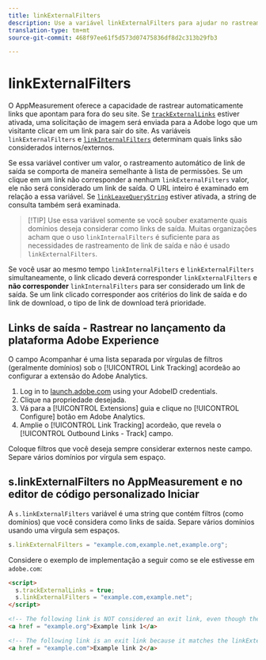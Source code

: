 ```yaml
---
title: linkExternalFilters
description: Use a variável linkExternalFilters para ajudar no rastreamento automático do link de saída.
translation-type: tm+mt
source-git-commit: 468f97ee61f5d573d07475836df8d2c313b29fb3

---
```



# linkExternalFilters

O AppMeasurement oferece a capacidade de rastrear automaticamente links que apontam para fora do seu site. Se [`trackExternalLinks`](trackexternallinks.md) estiver ativada, uma solicitação de imagem será enviada para a Adobe logo que um visitante clicar em um link para sair do site. As variáveis `linkExternalFilters` e [`linkInternalFilters`](linkinternalfilters.md) determinam quais links são considerados internos/externos.

Se essa variável contiver um valor, o rastreamento automático de link de saída se comporta de maneira semelhante à lista de permissões. Se um clique em um link não corresponder a nenhum `linkExternalFilters` valor, ele não será considerado um link de saída. O URL inteiro é examinado em relação a essa variável. Se [`linkLeaveQueryString`](linkleavequerystring.md) estiver ativada, a string de consulta também será examinada.

> [!TIP] Use essa variável somente se você souber exatamente quais domínios deseja considerar como links de saída. Muitas organizações acham que o uso `linkInternalFilters` é suficiente para as necessidades de rastreamento de link de saída e não é usado `linkExternalFilters`.

Se você usar ao mesmo tempo `linkInternalFilters` e `linkExternalFilters` simultaneamente, o link clicado deverá corresponder `linkExternalFilters` e **não corresponder** `linkInternalFilters` para ser considerado um link de saída. Se um link clicado corresponder aos critérios do link de saída e do link de download, o tipo de link de download terá prioridade.

## Links de saída - Rastrear no lançamento da plataforma Adobe Experience

O campo Acompanhar é uma lista separada por vírgulas de filtros (geralmente domínios) sob o [!UICONTROL Link Tracking] acordeão ao configurar a extensão do Adobe Analytics.

1. Log in to [launch.adobe.com](https://launch.adobe.com) using your AdobeID credentials.
2. Clique na propriedade desejada.
3. Vá para a [!UICONTROL Extensions] guia e clique no [!UICONTROL Configure] botão em Adobe Analytics.
4. Amplie o [!UICONTROL Link Tracking] acordeão, que revela o [!UICONTROL Outbound Links - Track] campo.

Coloque filtros que você deseja sempre considerar externos neste campo. Separe vários domínios por vírgula sem espaço.

## s.linkExternalFilters no AppMeasurement e no editor de código personalizado Iniciar

A `s.linkExternalFilters` variável é uma string que contém filtros (como domínios) que você considera como links de saída. Separe vários domínios usando uma vírgula sem espaços.

```js
s.linkExternalFilters = "example.com,example.net,example.org";
```

Considere o exemplo de implementação a seguir como se ele estivesse em `adobe.com`:

```html
<script>
  s.trackExternalLinks = true;
  s.linkExternalFilters = "example.com,example.net";
</script>

<!-- The following link is NOT considered an exit link, even though the link is outside adobe.com -->
<a href = "example.org">Example link 1</a>

<!-- The following link is an exit link because it matches the linkExternalFilters whitelist -->
<a href = "example.com">Example link 2</a>
```
